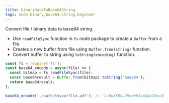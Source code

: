 ```yaml
---
title: binaryDataToBase64String
tags: node,binary,base64,string,beginner
---
```


Convert file / binary data to base64 string.

- Use `readFileSync` function in `fs` node package to create a `Buffer` from a file.
- Creates a new buffer from file using `Buffer.from(string)` function.
- Convert buffer to string using `toString(encoding)` function.

```js
const fs = require('fs');
const base64_encode = async(file) => {
  const bitmap = fs.readFileSync(file);
  const base64result = Buffer.from(bitmap).toString('base64');
  return base64result;
};

```

```js
base64_encode('./path/toyourfile.pdf'); // 'Li9wYXRoL3RveW91cmZpbGUucGRmxxxxxxxxxx'
```
